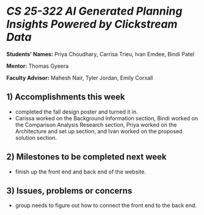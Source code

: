 # *CS 25-322 AI Generated Planning Insights Powered by Clickstream Data*

**Students' Names:** Priya Choudhary, Carrisa Trieu, Ivan Emdee, Bindi Patel

**Mentor:** Thomas Gyeera

**Faculty Advisor:** Mahesh Nair, Tyler Jordan, Emily Corxall

## 1) Accomplishments this week ##
   - completed the fall design poster and turned it in.
   - Carissa worked on the Background Information section, Bindi worked on the Comparison Analysis Research section, Priya worked on the Architecture and set up section, and Ivan worked on the proposed solution section. 

## 2) Milestones to be completed next week ##
   - finish up the front end and back end of the website. 

## 3) Issues, problems or concerns ##
   - group needs to figure out how to connect the front end to the back end. 
   


